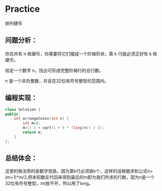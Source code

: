 # Practice
排列硬币
## 问题分析：
#### 
你总共有 n 枚硬币，你需要将它们摆成一个阶梯形状，第 k 行就必须正好有 k 枚硬币。

给定一个数字 n，找出可形成完整阶梯行的总行数。

n 是一个非负整数，并且在32位有符号整型的范围内。
## 编程实现：
```C++
class Solution {
public:
    int arrangeCoins(int n) {
        int m=0;
        m=((-1 + sqrt(1 + 8 * (long)n)) / 2);
        return m;
    }
};
```
## 总结体会：
这里的做法用的是数学思路，因为第k行必须放k个，这样的话根据求和公式n=(m+1)*m/2,把未知数反代回来得到最后的m即为我们所求的行数，因为n是一个32位有符号整型，int放不开，所以用了long。